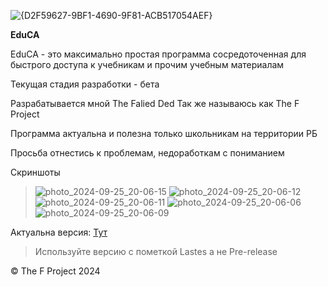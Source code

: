  ![{D2F59627-9BF1-4690-9F81-ACB517054AEF}](https://github.com/user-attachments/assets/8a5ae05a-2185-4c29-ae23-89529ae36337)



**EduCA**

EduCA - это максимально простая программа сосредоточенная для быстрого доступа к учебникам и прочим учебным материалам

Текущая стадия разработки - бета

Разрабатывается мной The Falied Ded Так же называюсь как The F Project

Программа актуальна и полезна только школьникам на территории РБ

Просьба отнестись к проблемам, недоработкам с пониманием

Скриншоты

> ![photo_2024-09-25_20-06-15](https://github.com/user-attachments/assets/1e52f895-f23b-4ef4-9469-489833b1bad5)
![photo_2024-09-25_20-06-12](https://github.com/user-attachments/assets/ef3fd59a-f652-4d23-a7fc-ee5070ff8886)
![photo_2024-09-25_20-06-11](https://github.com/user-attachments/assets/d51c37f3-4efb-4b30-80e2-e8672d653b34)
![photo_2024-09-25_20-06-06](https://github.com/user-attachments/assets/a9e21594-76bf-49bb-b4ac-901c22dab0df)
![photo_2024-09-25_20-06-09](https://github.com/user-attachments/assets/e75be250-d474-4c3f-b70c-901e631348a7)


Актуальна версия: [Тут](https://github.com/FaliedDedd/edu/releases)


> Используйте версию с пометкой Lastes а не Pre-release

© The F Project 2024 

